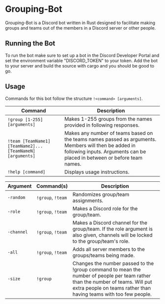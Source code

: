 # Grouping-Bot

Grouping-Bot is a Discord bot written in Rust designed to facilitate making groups and teams out of the members in a Discord server or other people.

## Running the Bot
To run the bot make sure to set up a bot in the Discord Developer Portal and set the environment variable "DISCORD_TOKEN" to your token. Add the bot to your server and build the source with cargo and you should be good to go.

## Usage

Commands for this bot follow the structure `!<command> [arguments]`.

| Command | Description
|---------|-------------|
| `!group [1-255] [arguments]` | Makes 1-255 groups from the names provided in following responses. |
| `!team [TeamName1] [TeamName2]... [TeamNameN] [arguments]` | Makes any number of teams based on the teams names passed as arguments. Members will then be added in following inputs. Arguments can be placed in between or before team names. |
| `!help [command]` | Displays usage instructions. |

| Argument | Command(s) | Description
|---------|-------------|------------|
| `-random` | `!group`, `!team` | Randomizes group/team assignments. |
| `-role` | `!group`, `!team` | Makes a Discord role for the group/team. |
| `-channel` | `!group`, `!team` | Makes a Discord channel for the group/team. If the role argument is also given, channels will be locked to the group/team's role. |
| `-all` | `!group`, `!team` | Adds all server members to the groups/teams being made. |
| `-size` | `!group` | Changes the number passed to the !group command to mean the number of people per team rather than the number of teams. Will put extra people on teams rather than having teams with too few people. |